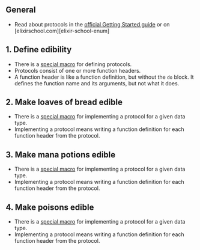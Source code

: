 ## General

- Read about protocols in the [official Getting Started guide][getting-started-protocols] or on [elixirschool.com][elixir-school-enum]

## 1. Define edibility

- There is a [special macro][kernel-defprotocol] for defining protocols.
- Protocols consist of one or more function headers.
- A function header is like a function definition, but without the `do` block. It defines the function name and its arguments, but not what it does.

## 2. Make loaves of bread edible

- There is a [special macro][kernel-defimpl] for implementing a protocol for a given data type.
- Implementing a protocol means writing a function definition for each function header from the protocol.

## 3. Make mana potions edible

- There is a [special macro][kernel-defimpl] for implementing a protocol for a given data type.
- Implementing a protocol means writing a function definition for each function header from the protocol.

## 4. Make poisons edible

- There is a [special macro][kernel-defimpl] for implementing a protocol for a given data type.
- Implementing a protocol means writing a function definition for each function header from the protocol.

[getting-started-protocols]: https://elixir-lang.org/getting-started/protocols.html
[elixir-school-protocols]: https://elixirschool.com/en/lessons/advanced/protocols/
[kernel-defprotocol]: https://hexdocs.pm/elixir/Kernel.html#defprotocol/2
[kernel-defimpl]: https://hexdocs.pm/elixir/Kernel.html#defimpl/3
